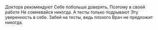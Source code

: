 Доктора рекомендуют
Себе побольше доверять,
Поэтому в своей работе
Не сомневайся никогда.
А тесты только подрывают
Эту уверенность в себе.
Забей на тесты, ведь плохого
Врач не предложит никогда.